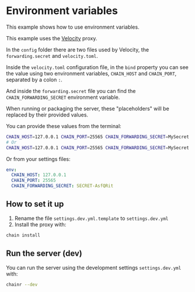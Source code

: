 # Environment variables

This example shows how to use environment variables.

This example uses the [Velocity](https://github.com/PaperMC/Velocity) proxy.

In the `config` folder there are two files used by Velocity, the `forwarding.secret` and `velocity.toml`.

Inside the `velocity.toml` configuration file, in the `bind` property you can see the value using two environment variables,
`CHAIN_HOST` and `CHAIN_PORT`, separated by a colon `:`.

And inside the `forwarding.secret` file you can find the `CHAIN_FORWARDING_SECRET` environment variable.

When running or packaging the server, these "placeholders" will be replaced by their provided values.

You can provide these values from the terminal:

```bash
CHAIN_HOST=127.0.0.1 CHAIN_PORT=25565 CHAIN_FORWARDING_SECRET=MySecret chainr --dev
# Or
CHAIN_HOST=127.0.0.1 CHAIN_PORT=25565 CHAIN_FORWARDING_SECRET=MySecret chain pack
```

Or from your settings files:

```yaml
env:
  CHAIN_HOST: 127.0.0.1
  CHAIN_PORT: 25565
  CHAIN_FORWARDING_SECRET: SECRET-AsfQRit
```

## How to set it up

1. Rename the file `settings.dev.yml.template` to `settings.dev.yml`
2. Install the proxy with:

```bash
chain install
```

## Run the server (dev)

You can run the server using the development settings `settings.dev.yml` with:

```bash
chainr --dev
```
